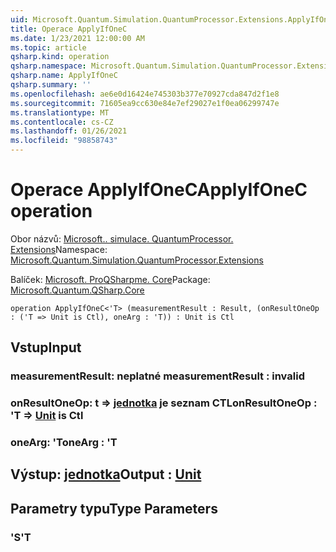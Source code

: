 ```yaml
---
uid: Microsoft.Quantum.Simulation.QuantumProcessor.Extensions.ApplyIfOneC
title: Operace ApplyIfOneC
ms.date: 1/23/2021 12:00:00 AM
ms.topic: article
qsharp.kind: operation
qsharp.namespace: Microsoft.Quantum.Simulation.QuantumProcessor.Extensions
qsharp.name: ApplyIfOneC
qsharp.summary: ''
ms.openlocfilehash: ae6e0d16424e745303b377e70927cda847d2f1e8
ms.sourcegitcommit: 71605ea9cc630e84e7ef29027e1f0ea06299747e
ms.translationtype: MT
ms.contentlocale: cs-CZ
ms.lasthandoff: 01/26/2021
ms.locfileid: "98858743"
---
```

# <a name="applyifonec-operation"></a><span data-ttu-id="3694b-102">Operace ApplyIfOneC</span><span class="sxs-lookup"><span data-stu-id="3694b-102">ApplyIfOneC operation</span></span>

<span data-ttu-id="3694b-103">Obor názvů: [Microsoft.. simulace. QuantumProcessor. Extensions](xref:Microsoft.Quantum.Simulation.QuantumProcessor.Extensions)</span><span class="sxs-lookup"><span data-stu-id="3694b-103">Namespace: [Microsoft.Quantum.Simulation.QuantumProcessor.Extensions](xref:Microsoft.Quantum.Simulation.QuantumProcessor.Extensions)</span></span>

<span data-ttu-id="3694b-104">Balíček: [Microsoft. ProQSharpme. Core](https://nuget.org/packages/Microsoft.Quantum.QSharp.Core)</span><span class="sxs-lookup"><span data-stu-id="3694b-104">Package: [Microsoft.Quantum.QSharp.Core](https://nuget.org/packages/Microsoft.Quantum.QSharp.Core)</span></span>




```qsharp
operation ApplyIfOneC<'T> (measurementResult : Result, (onResultOneOp : ('T => Unit is Ctl), oneArg : 'T)) : Unit is Ctl
```


## <a name="input"></a><span data-ttu-id="3694b-105">Vstup</span><span class="sxs-lookup"><span data-stu-id="3694b-105">Input</span></span>

### <a name="measurementresult--__invalidresult__"></a><span data-ttu-id="3694b-106">measurementResult: __neplatné <Result>__</span><span class="sxs-lookup"><span data-stu-id="3694b-106">measurementResult : __invalid<Result>__</span></span>




### <a name="onresultoneop--t--unit--is-ctl"></a><span data-ttu-id="3694b-107">onResultOneOp: t => [jednotka](xref:microsoft.quantum.lang-ref.unit)  je seznam CTL</span><span class="sxs-lookup"><span data-stu-id="3694b-107">onResultOneOp : 'T => [Unit](xref:microsoft.quantum.lang-ref.unit)  is Ctl</span></span>




### <a name="onearg--t"></a><span data-ttu-id="3694b-108">oneArg: 'T</span><span class="sxs-lookup"><span data-stu-id="3694b-108">oneArg : 'T</span></span>





## <a name="output--unit"></a><span data-ttu-id="3694b-109">Výstup: [jednotka](xref:microsoft.quantum.lang-ref.unit)</span><span class="sxs-lookup"><span data-stu-id="3694b-109">Output : [Unit](xref:microsoft.quantum.lang-ref.unit)</span></span>



## <a name="type-parameters"></a><span data-ttu-id="3694b-110">Parametry typu</span><span class="sxs-lookup"><span data-stu-id="3694b-110">Type Parameters</span></span>

### <a name="t"></a><span data-ttu-id="3694b-111">'S</span><span class="sxs-lookup"><span data-stu-id="3694b-111">'T</span></span>

